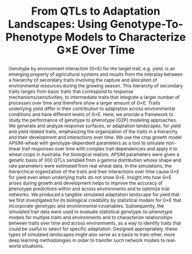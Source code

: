 ---
title: "From QTLs to Adaptation Landscapes: Using Genotype-To-Phenotype Models to Characterize G×E Over Time"
authors: 
 - Daniela Bustos-Korts
 - Marcos Malosetti
 - Karine Chenu
 - Scott Chapman
 - Martin P. Boer
 - bangyou-zheng
 - Fred A. van Eeuwijk
 
publishDate: "2019-12-04"
doi: 10.3389/fpls.2019.01540
image_preview: ""
math: false
publication_types: ["2"]
publication: Frontiers in Plant Science
publication_short: ""
featured: true

tags: 
 - apsim
 - model
 - HTP

links:
url_pdf: https://www.frontiersin.org/articles/10.3389/fpls.2019.01540/full


abstract: Genotype by environment interaction (G×E) for the target trait, e.g. yield, is an emerging property of agricultural systems and results from the interplay between a hierarchy of secondary traits involving the capture and allocation of environmental resources during the growing season. This hierarchy of secondary traits ranges from basic traits that correspond to response mechanisms/sensitivities, to intermediate traits that integrate a larger number of processes over time and therefore show a larger amount of G×E. Traits underlying yield differ in their contribution to adaptation across environmental conditions and have different levels of G×E. Here, we provide a framework to study the performance of genotype to phenotype (G2P) modeling approaches. We generate and analyze response surfaces, or adaptation landscapes, for yield and yield related traits, emphasizing the organization of the traits in a hierarchy and their development and interactions over time. We use the crop growth model APSIM-wheat with genotype-dependent parameters as a tool to simulate non-linear trait responses over time with complex trait dependencies and apply it to wheat crops in Australia. For biological realism, APSIM parameters were given a genetic basis of 300 QTLs sampled from a gamma distribution whose shape and rate parameters were estimated from real wheat data. In the simulations, the hierarchical organization of the traits and their interactions over time cause G×E for yield even when underlying traits do not show G×E. Insight into how G×E arises during growth and development helps to improve the accuracy of phenotype predictions within and across environments and to optimize trial networks. We produced a tangible simulated adaptation landscape for yield that we first investigated for its biological credibility by statistical models for G×E that incorporate genotypic and environmental covariables. Subsequently, the simulated trait data were used to evaluate statistical genotype-to-phenotype models for multiple traits and environments and to characterize relationships between traits over time and across environments, as a way to identify traits that could be useful to select for specific adaptation. Designed appropriately, these types of simulated landscapes might also serve as a basis to train other, more deep learning methodologies in order to transfer such network models to real-world situations.

---